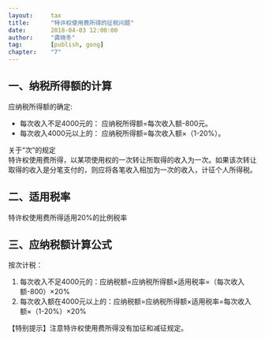 ```yaml
---                                                                        
layout:     tax                                            
title:      "特许权使用费所得的征税问题"                                                                       
date:       2018-04-03 12:00:00                                                                           
author:     "龚晓冬"                                      
tag:		[publish, gong]                                
chapter:	"7"
---
```



## 一、纳税所得额的计算  

应纳税所得额的确定: 
- 每次收入不足4000元的： 应纳税所得额=每次收入额-800元。   
- 每次收入4000元以上的： 应纳税所得额=每次收入额&#215;（1-20%）。

关于“次”的规定   
特许权使用费所得，以某项使用权的一次转让所取得的收入为一次。如果该次转让取得的收入是分笔支付的，则应将各笔收入相加为一次的收入，计征个人所得税。

## 二、适用税率

特许权使用费所得适用20%的比例税率 

## 三、应纳税额计算公式  
  
按次计税：   
1. 每次收入不足4000元的：应纳税额=应纳税所得额&#215;适用税率=（每次收入额-800）&#215;20%   
2. 每次收入额在4000元以上的：应纳税额=应纳税所得额&#215;适用税率=每次收入额&#215;（1-20%）&#215;20%  

【特别提示】注意特许权使用费所得没有加征和减征规定。

  